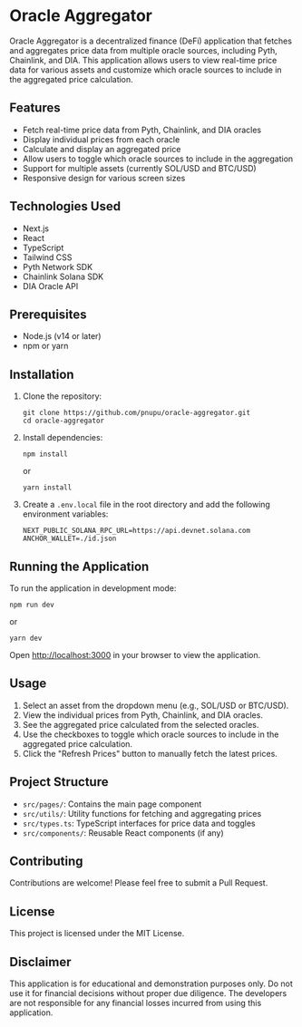 # Oracle Aggregator

Oracle Aggregator is a decentralized finance (DeFi) application that fetches and aggregates price data from multiple oracle sources, including Pyth, Chainlink, and DIA. This application allows users to view real-time price data for various assets and customize which oracle sources to include in the aggregated price calculation.

## Features

- Fetch real-time price data from Pyth, Chainlink, and DIA oracles
- Display individual prices from each oracle
- Calculate and display an aggregated price
- Allow users to toggle which oracle sources to include in the aggregation
- Support for multiple assets (currently SOL/USD and BTC/USD)
- Responsive design for various screen sizes

## Technologies Used

- Next.js
- React
- TypeScript
- Tailwind CSS
- Pyth Network SDK
- Chainlink Solana SDK
- DIA Oracle API

## Prerequisites

- Node.js (v14 or later)
- npm or yarn

## Installation

1. Clone the repository:
   ```
   git clone https://github.com/pnupu/oracle-aggregator.git
   cd oracle-aggregator
   ```

2. Install dependencies:
   ```
   npm install
   ```
   or
   ```
   yarn install
   ```

3. Create a `.env.local` file in the root directory and add the following environment variables:
   ```
   NEXT_PUBLIC_SOLANA_RPC_URL=https://api.devnet.solana.com
   ANCHOR_WALLET=./id.json
   ```

## Running the Application

To run the application in development mode:

```
npm run dev
```
or
```
yarn dev
```

Open [http://localhost:3000](http://localhost:3000) in your browser to view the application.

## Usage

1. Select an asset from the dropdown menu (e.g., SOL/USD or BTC/USD).
2. View the individual prices from Pyth, Chainlink, and DIA oracles.
3. See the aggregated price calculated from the selected oracles.
4. Use the checkboxes to toggle which oracle sources to include in the aggregated price calculation.
5. Click the "Refresh Prices" button to manually fetch the latest prices.

## Project Structure

- `src/pages/`: Contains the main page component
- `src/utils/`: Utility functions for fetching and aggregating prices
- `src/types.ts`: TypeScript interfaces for price data and toggles
- `src/components/`: Reusable React components (if any)

## Contributing

Contributions are welcome! Please feel free to submit a Pull Request.

## License

This project is licensed under the MIT License.

## Disclaimer

This application is for educational and demonstration purposes only. Do not use it for financial decisions without proper due diligence. The developers are not responsible for any financial losses incurred from using this application.